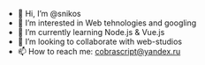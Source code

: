 - 👋 Hi, I’m @snikos
- 👀 I’m interested in Web tehnologies and googling
- 🌱 I’m currently learning Node.js & Vue.js
- 💞️ I’m looking to collaborate with web-studios
- 📫 How to reach me: cobrascript@yandex.ru

<!---
snikos/snikos is a ✨ special ✨ repository because its `README.md` (this file) appears on your GitHub profile.
You can click the Preview link to take a look at your changes.
--->
